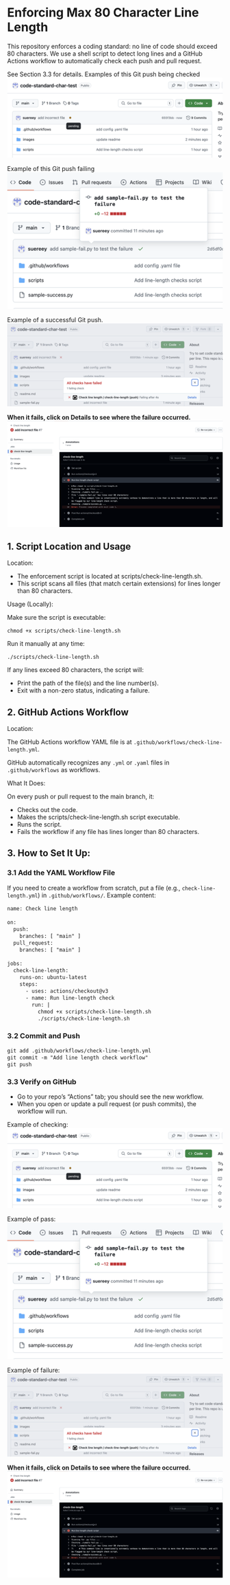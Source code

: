 # Enforcing Max 80 Character Line Length
This repository enforces a coding standard: no line of code should exceed 80 characters. We use a shell script to detect long lines and a GitHub Actions workflow to automatically check each push and pull request.

See Section 3.3 for details. 
Examples of this Git push being checked 
![alt text](images/checking.png)

Example of this Git push failing
![alt text](images/pass.png)

Example of a successful Git push.
![alt text](images/fail.png)

**When it fails, click on Details to see where the failure occurred.**
![alt text](images/fail-details.png)

## 1. Script Location and Usage
Location:
- The enforcement script is located at scripts/check-line-length.sh.
- This script scans all files (that match certain extensions) for lines longer than 80 characters.

Usage (Locally):

Make sure the script is executable:
```
chmod +x scripts/check-line-length.sh
```
Run it manually at any time:
```
./scripts/check-line-length.sh
```

If any lines exceed 80 characters, the script will:
- Print the path of the file(s) and the line number(s).
- Exit with a non-zero status, indicating a failure.

## 2. GitHub Actions Workflow
Location:

The GitHub Actions workflow YAML file is at ```.github/workflows/check-line-length.yml```.

GitHub automatically recognizes any ```.yml``` or ```.yaml``` files in ```.github/workflows``` as workflows.

What It Does:

On every push or pull request to the main branch, it:
- Checks out the code.
- Makes the scripts/check-line-length.sh script executable.
- Runs the script.
- Fails the workflow if any file has lines longer than 80 characters.

## 3. How to Set It Up:

### 3.1 Add the YAML Workflow File

If you need to create a workflow from scratch, put a file (e.g., ```check-line-length.yml```) in ```.github/workflows/```.
Example content:
```
name: Check line length

on:
  push:
    branches: [ "main" ]
  pull_request:
    branches: [ "main" ]

jobs:
  check-line-length:
    runs-on: ubuntu-latest
    steps:
      - uses: actions/checkout@v3
      - name: Run line-length check
        run: |
          chmod +x scripts/check-line-length.sh
          ./scripts/check-line-length.sh
```

### 3.2 Commit and Push
```
git add .github/workflows/check-line-length.yml
git commit -m "Add line length check workflow"
git push
```

### 3.3 Verify on GitHub
- Go to your repo’s “Actions” tab; you should see the new workflow.
- When you open or update a pull request (or push commits), the workflow will run.

Example of checking:
![alt text](images/checking.png)

Example of pass:
![alt text](images/pass.png)

Example of failure:
![alt text](images/fail.png)

**When it fails, click on Details to see where the failure occurred.**
![alt text](images/fail-details.png)